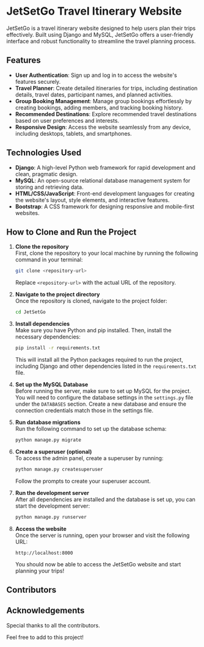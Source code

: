 # JetSetGo Travel Itinerary Website

JetSetGo is a travel itinerary website designed to help users plan their trips effectively. Built using Django and MySQL, JetSetGo offers a user-friendly interface and robust functionality to streamline the travel planning process.

## Features

- **User Authentication**: Sign up and log in to access the website's features securely.
- **Travel Planner**: Create detailed itineraries for trips, including destination details, travel dates, participant names, and planned activities.
- **Group Booking Management**: Manage group bookings effortlessly by creating bookings, adding members, and tracking booking history.
- **Recommended Destinations**: Explore recommended travel destinations based on user preferences and interests.
- **Responsive Design**: Access the website seamlessly from any device, including desktops, tablets, and smartphones.

## Technologies Used

- **Django**: A high-level Python web framework for rapid development and clean, pragmatic design.
- **MySQL**: An open-source relational database management system for storing and retrieving data.
- **HTML/CSS/JavaScript**: Front-end development languages for creating the website's layout, style elements, and interactive features.
- **Bootstrap**: A CSS framework for designing responsive and mobile-first websites.

## How to Clone and Run the Project

1. **Clone the repository**  
   First, clone the repository to your local machine by running the following command in your terminal:
   ```bash
   git clone <repository-url>
   ```
   Replace `<repository-url>` with the actual URL of the repository.

2. **Navigate to the project directory**  
   Once the repository is cloned, navigate to the project folder:
   ```bash
   cd JetSetGo
   ```

3. **Install dependencies**  
   Make sure you have Python and pip installed. Then, install the necessary dependencies:
   ```bash
   pip install -r requirements.txt
   ```
   This will install all the Python packages required to run the project, including Django and other dependencies listed in the `requirements.txt` file.

4. **Set up the MySQL Database**  
   Before running the server, make sure to set up MySQL for the project. You will need to configure the database settings in the `settings.py` file under the `DATABASES` section. Create a new database and ensure the connection credentials match those in the settings file.

5. **Run database migrations**  
   Run the following command to set up the database schema:
   ```bash
   python manage.py migrate
   ```

6. **Create a superuser (optional)**  
   To access the admin panel, create a superuser by running:
   ```bash
   python manage.py createsuperuser
   ```
   Follow the prompts to create your superuser account.

7. **Run the development server**  
   After all dependencies are installed and the database is set up, you can start the development server:
   ```bash
   python manage.py runserver
   ```

8. **Access the website**  
   Once the server is running, open your browser and visit the following URL:
   ```
   http://localhost:8000
   ```
   You should now be able to access the JetSetGo website and start planning your trips!

## Contributors



## Acknowledgements

Special thanks to all the contributors.

Feel free to add to this project!
